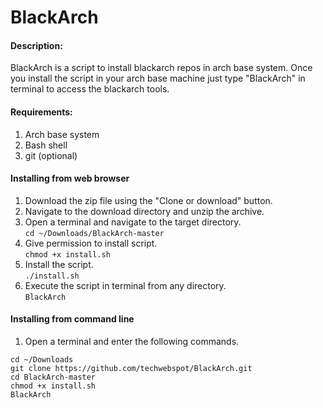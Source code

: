 # BlackArch

#### Description:
BlackArch is a script to install blackarch repos in arch base system. Once you install the script in your arch base machine just type "BlackArch" in terminal to access the blackarch tools.

#### Requirements:
1. Arch base system
2. Bash shell
3. git (optional)

#### Installing from web browser  
1. Download the zip file using the "Clone or download" button.
2. Navigate to the download directory and unzip the archive.
3. Open a terminal and navigate to the target directory.  
`cd ~/Downloads/BlackArch-master`
4. Give permission to install script.  
`chmod +x install.sh`
4. Install the script.  
`./install.sh`
5. Execute the script in terminal from any directory.  
`BlackArch`

#### Installing from command line
1. Open a terminal and enter the following commands.  
```
cd ~/Downloads
git clone https://github.com/techwebspot/BlackArch.git
cd BlackArch-master
chmod +x install.sh
BlackArch
```
